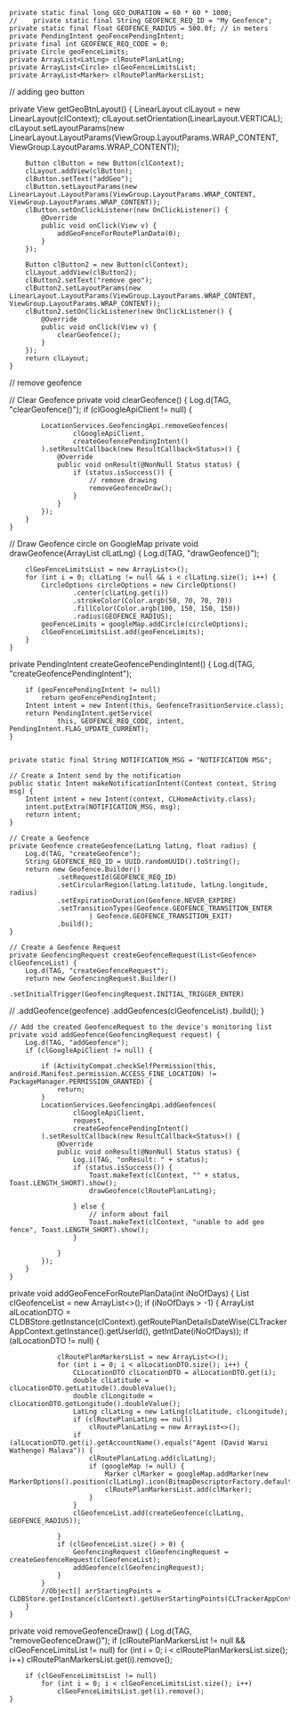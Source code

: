 
    private static final long GEO_DURATION = 60 * 60 * 1000;
    //    private static final String GEOFENCE_REQ_ID = "My Geofence";
    private static final float GEOFENCE_RADIUS = 500.0f; // in meters
    private PendingIntent geoFencePendingIntent;
    private final int GEOFENCE_REQ_CODE = 0;
    private Circle geoFenceLimits;
    private ArrayList<LatLng> clRoutePlanLatLng;
    private ArrayList<Circle> clGeoFenceLimitsList;
    private ArrayList<Marker> clRoutePlanMarkersList;


// adding geo button  


  private View getGeoBtnLayout() {
        LinearLayout clLayout = new LinearLayout(clContext);
        clLayout.setOrientation(LinearLayout.VERTICAL);
        clLayout.setLayoutParams(new LinearLayout.LayoutParams(ViewGroup.LayoutParams.WRAP_CONTENT, ViewGroup.LayoutParams.WRAP_CONTENT));

        Button clButton = new Button(clContext);
        clLayout.addView(clButton);
        clButton.setText("addGeo");
        clButton.setLayoutParams(new LinearLayout.LayoutParams(ViewGroup.LayoutParams.WRAP_CONTENT, ViewGroup.LayoutParams.WRAP_CONTENT));
        clButton.setOnClickListener(new OnClickListener() {
            @Override
            public void onClick(View v) {
                addGeoFenceForRoutePlanData(0);
            }
        });

        Button clButton2 = new Button(clContext);
        clLayout.addView(clButton2);
        clButton2.setText("remove geo");
        clButton2.setLayoutParams(new LinearLayout.LayoutParams(ViewGroup.LayoutParams.WRAP_CONTENT, ViewGroup.LayoutParams.WRAP_CONTENT));
        clButton2.setOnClickListener(new OnClickListener() {
            @Override
            public void onClick(View v) {
                clearGeofence();
            }
        });
        return clLayout;
    }


// remove geofence

// Clear Geofence
    private void clearGeofence() {
        Log.d(TAG, "clearGeofence()");
        if (clGoogleApiClient != null) {

            LocationServices.GeofencingApi.removeGeofences(
                    clGoogleApiClient,
                    createGeofencePendingIntent()
            ).setResultCallback(new ResultCallback<Status>() {
                @Override
                public void onResult(@NonNull Status status) {
                    if (status.isSuccess()) {
                        // remove drawing
                        removeGeofenceDraw();
                    }
                }
            });
        }
    }


 // Draw Geofence circle on GoogleMap
    private void drawGeofence(ArrayList<LatLng> clLatLng) {
        Log.d(TAG, "drawGeofence()");

        clGeoFenceLimitsList = new ArrayList<>();
        for (int i = 0; clLatLng != null && i < clLatLng.size(); i++) {
            CircleOptions circleOptions = new CircleOptions()
                    .center(clLatLng.get(i))
                    .strokeColor(Color.argb(50, 70, 70, 70))
                    .fillColor(Color.argb(100, 150, 150, 150))
                    .radius(GEOFENCE_RADIUS);
            geoFenceLimits = googleMap.addCircle(circleOptions);
            clGeoFenceLimitsList.add(geoFenceLimits);
        }
    }


 private PendingIntent createGeofencePendingIntent() {
        Log.d(TAG, "createGeofencePendingIntent");

        if (geoFencePendingIntent != null)
            return geoFencePendingIntent;
        Intent intent = new Intent(this, GeofenceTrasitionService.class);
        return PendingIntent.getService(
                this, GEOFENCE_REQ_CODE, intent, PendingIntent.FLAG_UPDATE_CURRENT);
    }


    private static final String NOTIFICATION_MSG = "NOTIFICATION MSG";

    // Create a Intent send by the notification
    public static Intent makeNotificationIntent(Context context, String msg) {
        Intent intent = new Intent(context, CLHomeActivity.class);
        intent.putExtra(NOTIFICATION_MSG, msg);
        return intent;
    }

    // Create a Geofence
    private Geofence createGeofence(LatLng latLng, float radius) {
        Log.d(TAG, "createGeofence");
        String GEOFENCE_REQ_ID = UUID.randomUUID().toString();
        return new Geofence.Builder()
                .setRequestId(GEOFENCE_REQ_ID)
                .setCircularRegion(latLng.latitude, latLng.longitude, radius)
                .setExpirationDuration(Geofence.NEVER_EXPIRE)
                .setTransitionTypes(Geofence.GEOFENCE_TRANSITION_ENTER
                        | Geofence.GEOFENCE_TRANSITION_EXIT)
                .build();
    }

    // Create a Geofence Request
    private GeofencingRequest createGeofenceRequest(List<Geofence> clGeofenceList) {
        Log.d(TAG, "createGeofenceRequest");
        return new GeofencingRequest.Builder()
                .setInitialTrigger(GeofencingRequest.INITIAL_TRIGGER_ENTER)
//                .addGeofence(geofence)
                .addGeofences(clGeofenceList)
                .build();
    }

    // Add the created GeofenceRequest to the device's monitoring list
    private void addGeofence(GeofencingRequest request) {
        Log.d(TAG, "addGeofence");
        if (clGoogleApiClient != null) {

            if (ActivityCompat.checkSelfPermission(this, android.Manifest.permission.ACCESS_FINE_LOCATION) != PackageManager.PERMISSION_GRANTED) {
                return;
            }
            LocationServices.GeofencingApi.addGeofences(
                    clGoogleApiClient,
                    request,
                    createGeofencePendingIntent()
            ).setResultCallback(new ResultCallback<Status>() {
                @Override
                public void onResult(@NonNull Status status) {
                    Log.i(TAG, "onResult: " + status);
                    if (status.isSuccess()) {
                        Toast.makeText(clContext, "" + status, Toast.LENGTH_SHORT).show();
                        drawGeofence(clRoutePlanLatLng);

                    } else {
                        // inform about fail
                        Toast.makeText(clContext, "unable to add geo fence", Toast.LENGTH_SHORT).show();
                    }

                }
            });
        }
    }

private void addGeoFenceForRoutePlanData(int iNoOfDays) {
        List<Geofence> clGeofenceList = new ArrayList<>();
        if (iNoOfDays > -1) {
            ArrayList<CLLocationDTO> alLocationDTO = CLDBStore.getInstance(clContext).getRoutePlanDetailsDateWise(CLTrackerAppContext.getInstance().getUserId(), getIntDate(iNoOfDays));
            if (alLocationDTO != null) {

                clRoutePlanMarkersList = new ArrayList<>();
                for (int i = 0; i < alLocationDTO.size(); i++) {
                    CLLocationDTO clLocationDTO = alLocationDTO.get(i);
                    double clLatitude = clLocationDTO.getLatitude().doubleValue();
                    double clLongitude = clLocationDTO.getLongitude().doubleValue();
                    LatLng clLatLng = new LatLng(clLatitude, clLongitude);
                    if (clRoutePlanLatLng == null)
                        clRoutePlanLatLng = new ArrayList<>();
                    if (alLocationDTO.get(i).getAccountName().equals("Agent (David Warui Wathenge) Malava")) {
                        clRoutePlanLatLng.add(clLatLng);
                        if (googleMap != null) {
                            Marker clMarker = googleMap.addMarker(new MarkerOptions().position(clLatLng).icon(BitmapDescriptorFactory.defaultMarker(BitmapDescriptorFactory.HUE_GREEN)));
                            clRoutePlanMarkersList.add(clMarker);
                        }
                    }
                    clGeofenceList.add(createGeofence(clLatLng, GEOFENCE_RADIUS));

                }
                if (clGeofenceList.size() > 0) {
                    GeofencingRequest clGeofencingRequest = createGeofenceRequest(clGeofenceList);
                    addGeofence(clGeofencingRequest);
                }
            }
            //Object[] arrStartingPoints = CLDBStore.getInstance(clContext).getUserStartingPoints(CLTrackerAppContext.getInstance().getUserId());
        }
    }

private void removeGeofenceDraw() {
        Log.d(TAG, "removeGeofenceDraw()");
        if (clRoutePlanMarkersList != null && clGeoFenceLimitsList != null)
            for (int i = 0; i < clRoutePlanMarkersList.size(); i++)
                clRoutePlanMarkersList.get(i).remove();

        if (clGeoFenceLimitsList != null)
            for (int i = 0; i < clGeoFenceLimitsList.size(); i++)
                clGeoFenceLimitsList.get(i).remove();
    }


